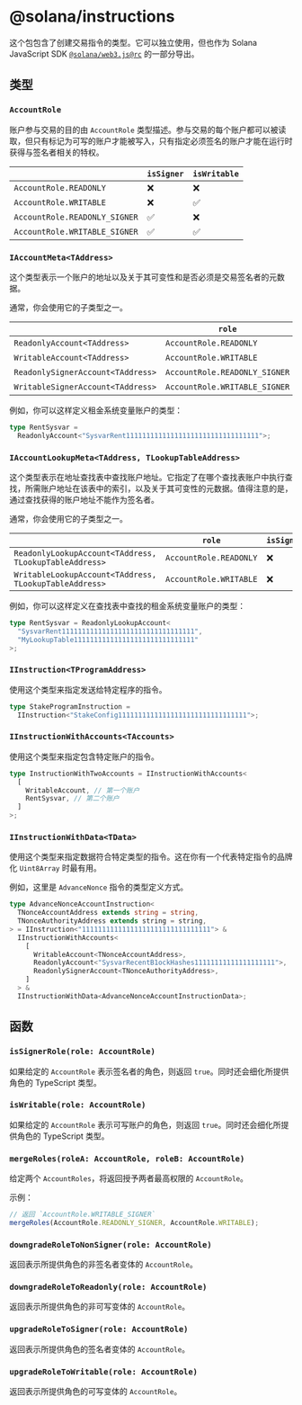 # @solana/instructions

这个包包含了创建交易指令的类型。它可以独立使用，但也作为 Solana JavaScript SDK [`@solana/web3.js@rc`](https://github.com/solana-labs/solana-web3.js/tree/master/packages/library) 的一部分导出。

## 类型

### `AccountRole`

账户参与交易的目的由 `AccountRole` 类型描述。参与交易的每个账户都可以被读取，但只有标记为可写的账户才能被写入，只有指定必须签名的账户才能在运行时获得与签名者相关的特权。

|                               | `isSigner` | `isWritable` |
| ----------------------------- | ---------- | ------------ |
| `AccountRole.READONLY`        | &#x274c;   | &#x274c;     |
| `AccountRole.WRITABLE`        | &#x274c;   | &#x2705;     |
| `AccountRole.READONLY_SIGNER` | &#x2705;   | &#x274c;     |
| `AccountRole.WRITABLE_SIGNER` | &#x2705;   | &#x2705;     |

### `IAccountMeta<TAddress>`

这个类型表示一个账户的地址以及关于其可变性和是否必须是交易签名者的元数据。

通常，你会使用它的子类型之一。

|                                   | `role`                        | `isSigner` | `isWritable` |
| --------------------------------- | ----------------------------- | ---------- | ------------ |
| `ReadonlyAccount<TAddress>`       | `AccountRole.READONLY`        | &#x274c;   | &#x274c;     |
| `WritableAccount<TAddress>`       | `AccountRole.WRITABLE`        | &#x274c;   | &#x2705;     |
| `ReadonlySignerAccount<TAddress>` | `AccountRole.READONLY_SIGNER` | &#x2705;   | &#x274c;     |
| `WritableSignerAccount<TAddress>` | `AccountRole.WRITABLE_SIGNER` | &#x2705;   | &#x2705;     |

例如，你可以这样定义租金系统变量账户的类型：

```ts
type RentSysvar =
  ReadonlyAccount<"SysvarRent111111111111111111111111111111111">;
```

### `IAccountLookupMeta<TAddress, TLookupTableAddress>`

这个类型表示在地址查找表中查找账户地址。它指定了在哪个查找表账户中执行查找，所需账户地址在该表中的索引，以及关于其可变性的元数据。值得注意的是，通过查找获得的账户地址不能作为签名者。

通常，你会使用它的子类型之一。

|                                                        | `role`                 | `isSigner` | `isWritable` |
| ------------------------------------------------------ | ---------------------- | ---------- | ------------ |
| `ReadonlyLookupAccount<TAddress, TLookupTableAddress>` | `AccountRole.READONLY` | &#x274c;   | &#x274c;     |
| `WritableLookupAccount<TAddress, TLookupTableAddress>` | `AccountRole.WRITABLE` | &#x274c;   | &#x2705;     |

例如，你可以这样定义在查找表中查找的租金系统变量账户的类型：

```ts
type RentSysvar = ReadonlyLookupAccount<
  "SysvarRent111111111111111111111111111111111",
  "MyLookupTable111111111111111111111111111111"
>;
```

### `IInstruction<TProgramAddress>`

使用这个类型来指定发送给特定程序的指令。

```ts
type StakeProgramInstruction =
  IInstruction<"StakeConfig11111111111111111111111111111111">;
```

### `IInstructionWithAccounts<TAccounts>`

使用这个类型来指定包含特定账户的指令。

```ts
type InstructionWithTwoAccounts = IInstructionWithAccounts<
  [
    WritableAccount, // 第一个账户
    RentSysvar, // 第二个账户
  ]
>;
```

### `IInstructionWithData<TData>`

使用这个类型来指定数据符合特定类型的指令。这在你有一个代表特定指令的品牌化 `Uint8Array` 时最有用。

例如，这里是 `AdvanceNonce` 指令的类型定义方式。

```ts
type AdvanceNonceAccountInstruction<
  TNonceAccountAddress extends string = string,
  TNonceAuthorityAddress extends string = string,
> = IInstruction<"11111111111111111111111111111111"> &
  IInstructionWithAccounts<
    [
      WritableAccount<TNonceAccountAddress>,
      ReadonlyAccount<"SysvarRecentB1ockHashes11111111111111111111">,
      ReadonlySignerAccount<TNonceAuthorityAddress>,
    ]
  > &
  IInstructionWithData<AdvanceNonceAccountInstructionData>;
```

## 函数

### `isSignerRole(role: AccountRole)`

如果给定的 `AccountRole` 表示签名者的角色，则返回 `true`。同时还会细化所提供角色的 TypeScript 类型。

### `isWritable(role: AccountRole)`

如果给定的 `AccountRole` 表示可写账户的角色，则返回 `true`。同时还会细化所提供角色的 TypeScript 类型。

### `mergeRoles(roleA: AccountRole, roleB: AccountRole)`

给定两个 `AccountRoles`，将返回授予两者最高权限的 `AccountRole`。

示例：

```ts
// 返回 `AccountRole.WRITABLE_SIGNER`
mergeRoles(AccountRole.READONLY_SIGNER, AccountRole.WRITABLE);
```

### `downgradeRoleToNonSigner(role: AccountRole)`

返回表示所提供角色的非签名者变体的 `AccountRole`。

### `downgradeRoleToReadonly(role: AccountRole)`

返回表示所提供角色的非可写变体的 `AccountRole`。

### `upgradeRoleToSigner(role: AccountRole)`

返回表示所提供角色的签名者变体的 `AccountRole`。

### `upgradeRoleToWritable(role: AccountRole)`

返回表示所提供角色的可写变体的 `AccountRole`。
